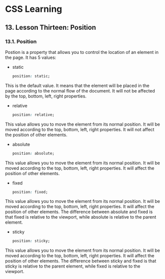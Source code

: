 # CSS Learning

## 13. Lesson Thirteen: Position

### 13.1. Position
Postion is a property that allows you to control the location of an element in the page. It has 5 values:
- static
    ```css
    position: static;
    ```
This is the default value. It means that the element will be placed in the page according to the normal flow of the document. It will not be affected by the top, bottom, left, right properties.


- relative
    ```css
    position: relative;
    ```
This value allows you to move the element from its normal position. It will be moved according to the top, bottom, left, right properties. It will not affect the position of other elements.

- absolute
    ```css
    position: absolute;
    ```
This value allows you to move the element from its normal position. It will be moved according to the top, bottom, left, right properties. It will affect the position of other elements.

- fixed
    ```css
    position: fixed;
    ```
This value allows you to move the element from its normal position. It will be moved according to the top, bottom, left, right properties. It will affect the position of other elements. The difference between absolute and fixed is that fixed is relative to the viewport, while absolute is relative to the parent element.

- sticky
    ```css
    position: sticky;
    ```
This value allows you to move the element from its normal position. It will be moved according to the top, bottom, left, right properties. It will affect the position of other elements. The difference between sticky and fixed is that sticky is relative to the parent element, while fixed is relative to the viewport.
